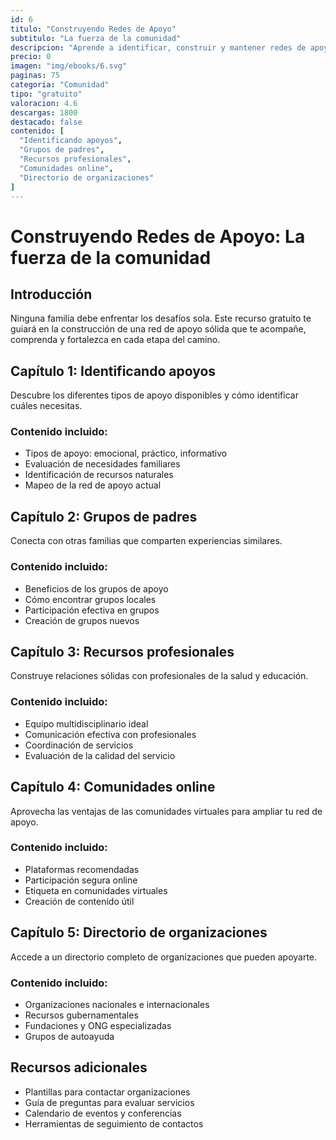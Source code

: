 ```yaml
---
id: 6
titulo: "Construyendo Redes de Apoyo"
subtitulo: "La fuerza de la comunidad"
descripcion: "Aprende a identificar, construir y mantener redes de apoyo sólidas que te acompañen en este camino. Incluye directorio de organizaciones."
precio: 0
imagen: "img/ebooks/6.svg"
paginas: 75
categoria: "Comunidad"
tipo: "gratuito"
valoracion: 4.6
descargas: 1800
destacado: false
contenido: [
  "Identificando apoyos",
  "Grupos de padres",
  "Recursos profesionales",
  "Comunidades online",
  "Directorio de organizaciones"
]
---
```


# Construyendo Redes de Apoyo: La fuerza de la comunidad

## Introducción

Ninguna familia debe enfrentar los desafíos sola. Este recurso gratuito te guiará en la construcción de una red de apoyo sólida que te acompañe, comprenda y fortalezca en cada etapa del camino.

## Capítulo 1: Identificando apoyos

Descubre los diferentes tipos de apoyo disponibles y cómo identificar cuáles necesitas.

### Contenido incluido:
- Tipos de apoyo: emocional, práctico, informativo
- Evaluación de necesidades familiares
- Identificación de recursos naturales
- Mapeo de la red de apoyo actual

## Capítulo 2: Grupos de padres

Conecta con otras familias que comparten experiencias similares.

### Contenido incluido:
- Beneficios de los grupos de apoyo
- Cómo encontrar grupos locales
- Participación efectiva en grupos
- Creación de grupos nuevos

## Capítulo 3: Recursos profesionales

Construye relaciones sólidas con profesionales de la salud y educación.

### Contenido incluido:
- Equipo multidisciplinario ideal
- Comunicación efectiva con profesionales
- Coordinación de servicios
- Evaluación de la calidad del servicio

## Capítulo 4: Comunidades online

Aprovecha las ventajas de las comunidades virtuales para ampliar tu red de apoyo.

### Contenido incluido:
- Plataformas recomendadas
- Participación segura online
- Etiqueta en comunidades virtuales
- Creación de contenido útil

## Capítulo 5: Directorio de organizaciones

Accede a un directorio completo de organizaciones que pueden apoyarte.

### Contenido incluido:
- Organizaciones nacionales e internacionales
- Recursos gubernamentales
- Fundaciones y ONG especializadas
- Grupos de autoayuda

## Recursos adicionales

- Plantillas para contactar organizaciones
- Guía de preguntas para evaluar servicios
- Calendario de eventos y conferencias
- Herramientas de seguimiento de contactos